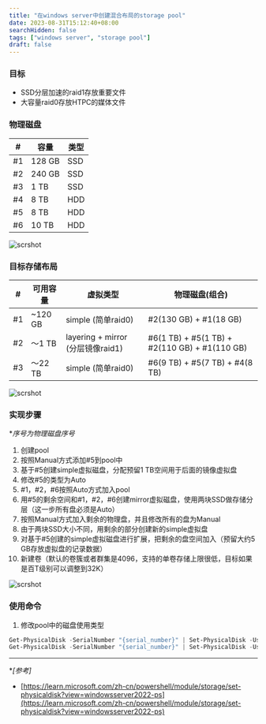 ```yaml
---
title: "在windows server中创建混合布局的storage pool"
date: 2023-08-31T15:12:40+08:00
searchHidden: false
tags: ["windows server", "storage pool"]
draft: false
---
```


### 目标
- SSD分层加速的raid1存放重要文件
- 大容量raid0存放HTPC的媒体文件

### 物理磁盘
|#|容量 | 类型|
|--| -- | -- |
| #1| 128 GB | SSD |
| #2| 240 GB | SSD |
| #3| 1 TB | SSD |
| #4| 8 TB | HDD |
| #5| 8 TB | HDD |
| #6| 10 TB | HDD |

![scrshot](/images/windows_storage_pool_plan/scrshot02.png)

### 目标存储布局
|#| 可用容量 | 虚拟类型| 物理磁盘(组合) |
|--| -- | -- | -- |
| #1| ~120 GB | simple (简单raid0) | #2(130 GB) + #1(18 GB)|
| #2| ～1 TB | layering + mirror (分层镜像raid1) | #6(1 TB) + #5(1 TB) + #2(110 GB) + #1(110 GB)|
| #3| ～22 TB | simple (简单raid0) | #6(9 TB) + #5(7 TB) + #4(8 TB) |

![scrshot](/images/windows_storage_pool_plan/scrshot01.png)

### 实现步骤
**序号为物理磁盘序号*
1. 创建pool
2. 按照Manual方式添加#5到pool中
3. 基于#5创建simple虚拟磁盘，分配预留1 TB空间用于后面的镜像虚拟盘
4. 修改#5的类型为Auto
5. #1，#2，#6按照Auto方式加入pool
6. 用#5的剩余空间和#1，#2，#6创建mirror虚拟磁盘，使用两块SSD做存储分层（这一步所有盘必须是Auto）
7. 按照Manual方式加入剩余的物理盘，并且修改所有的盘为Manual
8. 由于两块SSD大小不同，用剩余的部分创建新的simple虚拟盘
9. 对基于#5创建的simple虚拟磁盘进行扩展，把剩余的盘空间加入（预留大约5 GB存放虚拟盘的记录数据）
10. 新建卷（默认的卷簇或者群集是4096，支持的单卷存储上限很低，目标如果是百T级别可以调整到32K）

![scrshot](/images/windows_storage_pool_plan/scrshot03.png)

### 使用命令
1. 修改pool中的磁盘使用类型
```powershell
Get-PhysicalDisk -SerialNumber "{serial_number}" | Set-PhysicalDisk -Usage "AutoSelect"
Get-PhysicalDisk -SerialNumber "{serial_number}" | Set-PhysicalDisk -Usage "ManualSelect"
```

---------

**[参考]*

- [https://learn.microsoft.com/zh-cn/powershell/module/storage/set-physicaldisk?view=windowsserver2022-ps](https://learn.microsoft.com/zh-cn/powershell/module/storage/set-physicaldisk?view=windowsserver2022-ps)